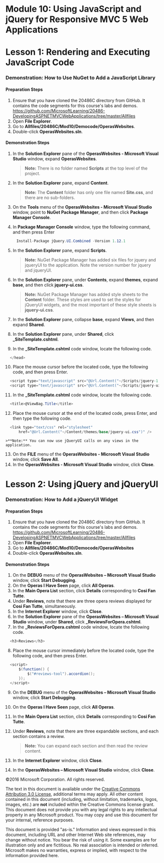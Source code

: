 ﻿# Module 10: Using JavaScript and jQuery for Responsive MVC 5 Web Applications

# Lesson 1: Rendering and Executing JavaScript Code

### Demonstration: How to Use NuGet to Add a JavaScript Library

#### Preparation Steps

1. Ensure that you have cloned the 20486C directory from GitHub. It contains the code segments for this course's labs and demos. https://github.com/MicrosoftLearning/20486-DevelopingASPNETMVCWebApplications/tree/master/Allfiles	
2. Open **File Explorer**.
3.	Go to **Allfiles/20486C/Mod10/Democode/OperasWebsites**.
4.	Double-click **OperasWebsites.sln**.

#### Demonstration Steps

1. In the **Solution Explorer** pane of the **OperasWebsites - Microsoft Visual Studio** window, expand **OperasWebsites**.

   >**Note:** There is no folder named **Scripts** at the top level of the project.

2. In the **Solution Explorer** pane, expand **Content**.

   >**Note:** The **Content** folder has only one file named **Site.css**, and there are no sub-folders.

3. On the **Tools** menu of the **OperasWebsites - Microsoft Visual Studio** window, point to **NuGet Package Manager**, and then click **Package Manager Console**.
4. In **Package Manager Console** window, type the following command, and then press Enter

  ```cs
       Install-Package jQuery.UI.Combined -Version 1.12.1
```
5. In the **Solution Explorer** pane, expand **Scripts**.

    >**Note:** NuGet Package Manager has added six files for jquery and jqueryUI to the application. Note the version number for jquery and jqueryUI.


6. In the **Solution Explorer** pane, under **Contents**, expand **themes**, expand **base**, and then click **jquery-ui.css**.

    >**Note:** NuGet Package Manager has added style sheets to the **Content** folder. These styles are used to set the styles for jQueryUI widgets, and the most important of these style sheets is **jquery-ui.css**.

7. In the **Solution Explorer** pane, collapse **base**, expand **Views**, and then expand **Shared**.
8. In the **Solution Explorer** pane, under **Shared**, click **_SiteTemplate.cshtml**.
9. In the **_SiteTemplate.cshtml** code window, locate the following code.

  ```cs
    </head>
```
10. Place the mouse cursor before the located code, type the following code, and then press Enter.

  ```cs
    <script type="text/javascript" src="@Url.Content("~/Scripts/jquery-1.12.4.js")"></script>
    <script type="text/javascript" src="@Url.Content("~/Scripts/jquery-ui-1.12.1.js")"></script>
```
11. In the **_SiteTemplate.cshtml** code window, locate the following code.

  ```cs
    <title>@ViewBag.Title</title>
```
12. Place the mouse cursor at the end of the located code, press Enter, and then type the following code.

  ```cs
    <link type="text/css" rel="stylesheet" 
        href="@Url.Content("~/Content/themes/base/jquery-ui.css")" />
```
    >**Note:** You can now use jQueryUI calls on any views in the application. 

13. On the **FILE** menu of the **OperasWebsites - Microsoft Visual Studio** window, click **Save All**.
14. In the **OperasWebsites - Microsoft Visual Studio** window, click **Close**.

# Lesson 2: Using jQuery and jQueryUI

### Demonstration: How to Add a jQueryUI Widget

#### Preparation Steps

1. Ensure that you have cloned the 20486C directory from GitHub. It contains the code segments for this course's labs and demos. https://github.com/MicrosoftLearning/20486-DevelopingASPNETMVCWebApplications/tree/master/Allfiles	
2. Open **File Explorer**.
3.	Go to **Allfiles/20486C/Mod10/Democode/OperasWebsites**
4.	Double-click **OperasWebsites.sln**.

#### Demonstration Steps

1. On the **DEBUG** menu of the **OperasWebsites – Microsoft Visual Studio** window, click **Start Debugging**.
2. On the **Operas I Have Seen** page, click **All Operas**.
3. In the **Main Opera List** section, click **Details** corresponding to **Cosi Fan Tutte**.
4. Under **Reviews**, note that there are three opera reviews displayed for **Cosi Fan Tutte**, simultaneously.
5. In the **Internet Explorer** window, click **Close**.
6. In the **Solution Explorer** pane of the **OperasWebsites – Microsoft Visual Studio** window, under **Shared**, click **_ReviewsForOpera.cshtml**.
7. In the **_ReviewsForOpera.cshtml** code window, locate the following code.

  ```cs
    <h3>Reviews</h3>
```
8. Place the mouse cursor immediately before the located code, type the following code, and then press Enter.

  ```cs
    <script>
        $(function() {
            $("#reviews-tool").accordion();
        });
    </script>
```
9. On the **DEBUG** menu of the **OperasWebsites – Microsoft Visual Studio** window, click **Start Debugging**.
10. On the **Operas I Have Seen** page, click **All Operas**.
11. In the **Main Opera List** section, click **Details** corresponding to **Cosi Fan Tutte**.
12. Under **Reviews**, note that there are three expandable sections, and each section contains a review.

     >**Note:** You can expand each section and then read the review content. 

13. In the **Internet Explorer** window, click **Close**.
14. In the **OperasWebsites – Microsoft Visual Studio** window, click **Close**.

©2016 Microsoft Corporation. All rights reserved. 

The text in this document is available under the  [Creative Commons Attribution 3.0 License](https://creativecommons.org/licenses/by/3.0/legalcode), additional terms may apply. All other content contained in this document (including, without limitation, trademarks, logos, images, etc.) are  **not**  included within the Creative Commons license grant. This document does not provide you with any legal rights to any intellectual property in any Microsoft product. You may copy and use this document for your internal, reference purposes.

This document is provided &quot;as-is.&quot; Information and views expressed in this document, including URL and other Internet Web site references, may change without notice. You bear the risk of using it. Some examples are for illustration only and are fictitious. No real association is intended or inferred. Microsoft makes no warranties, express or implied, with respect to the information provided here. 
